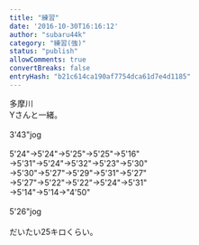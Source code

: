```yaml
---
title: "練習"
date: '2016-10-30T16:16:12'
author: "subaru44k"
category: "練習(強)"
status: "publish"
allowComments: true
convertBreaks: false
entryHash: "b21c614ca190af7754dca61d7e4d1185"
---
```

多摩川<br>
Yさんと一緒。<br>
<br>
3'43"jog<br>
<br>
5'24"→5'24"→5'25"→5'25"→5'16"<br>
→5'31"→5'24"→5'32"→5'23"→5'30"<br>
→5'30"→5'27"→5'29"→5'31"→5'27"<br>
→5'27"→5'22"→5'22"→5'24"→5'31"<br>
→5'14"→5'14→"4'50"<br>
<br>
5'26"jog<br>
<br>
だいたい25キロくらい。
